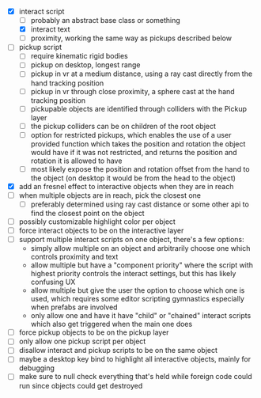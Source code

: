 
- [x] interact script
  - [ ] probably an abstract base class or something
  - [x] interact text
  - [ ] proximity, working the same way as pickups described below
- [ ] pickup script
  - [ ] require kinematic rigid bodies
  - [ ] pickup on desktop, longest range
  - [ ] pickup in vr at a medium distance, using a ray cast directly from the hand tracking position
  - [ ] pickup in vr through close proximity, a sphere cast at the hand tracking position
  - [ ] pickupable objects are identified through colliders with the Pickup layer
  - [ ] the pickup colliders can be on children of the root object
  - [ ] option for restricted pickups, which enables the use of a user provided function which takes the position and rotation the object would have if it was not restricted, and returns the position and rotation it is allowed to have
  - [ ] most likely expose the position and rotation offset from the hand to the object (on desktop it would be from the head to the object)
- [x] add an fresnel effect to interactive objects when they are in reach
- [ ] when multiple objects are in reach, pick the closest one
  - [ ] preferably determined using ray cast distance or some other api to find the closest point on the object
- [ ] possibly customizable highlight color per object
- [ ] force interact objects to be on the interactive layer
- [ ] support multiple interact scripts on one object, there's a few options:
  - simply allow multiple on an object and arbitrarily choose one which controls proximity and text
  - allow multiple but have a "component priority" where the script with highest priority controls the interact settings, but this has likely confusing UX
  - allow multiple but give the user the option to choose which one is used, which requires some editor scripting gymnastics especially when prefabs are involved
  - only allow one and have it have "child" or "chained" interact scripts which also get triggered when the main one does
- [ ] force pickup objects to be on the pickup layer
- [ ] only allow one pickup script per object
- [ ] disallow interact and pickup scripts to be on the same object
- [ ] maybe a desktop key bind to highlight all interactive objects, mainly for debugging
- [ ] make sure to null check everything that's held while foreign code could run since objects could get destroyed
